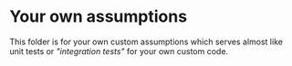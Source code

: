 
# Your own assumptions

This folder is for your own custom assumptions which serves almost like unit tests or _"integration tests"_ for
your own custom code.
